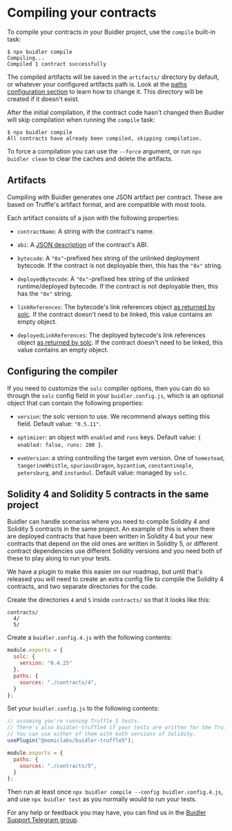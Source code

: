 # Compiling your contracts

To compile your contracts in your Buidler project, use the `compile` built-in task:
```
$ npx buidler compile
Compiling...
Compiled 1 contract successfully
```

The compiled artifacts will be saved in the `artifacts/` directory by default, or whatever your configured artifacts path is. Look at the [paths configuration section](/reference/#path-configuration) to learn how to change it. This directory will be created if it doesn't exist.

After the initial compilation, if the contract code hasn't changed then Buidler will skip compilation when running the `compile` task:
```
$ npx buidler compile
All contracts have already been compiled, skipping compilation.
```

To force a compilation you can use the `--force` argument, or run `npx buidler clean` to clear the caches and delete the artifacts.

## Artifacts
 
Compiling with Buidler generates one JSON artifact per contract. These are based on Truffle's artifact format, and are compatible with most tools. 

Each artifact consists of a json with the following properties:

- `contractName`: A string with the contract's name.

- `abi`: A [JSON description](https://solidity.readthedocs.io/en/latest/abi-spec.html#abi-json) of the contract's ABI.

- `bytecode`: A `"0x"`-prefixed hex string of the unlinked deployment bytecode. If the contract is not deployable then, this has the `"0x"` string.

- `deployedBytecode`: A `"0x"`-prefixed hex string of the unlinked runtime/deployed bytecode. If the contract is not deployable then, this has the `"0x"` string.

- `linkReferences`: The bytecode's link references object [as returned by solc](https://solidity.readthedocs.io/en/latest/using-the-compiler.html). If the contract doesn't need to be linked, this value contains an empty object.

- `deployedLinkReferences`: The deployed bytecode's link references object [as returned by solc](https://solidity.readthedocs.io/en/latest/using-the-compiler.html). If the contract doesn't need to be linked, this value contains an empty object.

## Configuring the compiler

If you need to customize the `solc` compiler options, then you can do so through the `solc` config field in your `buidler.config.js`, which is an optional object that can contain the following properties:

- `version`: the solc version to use. We recommend always setting this field. Default value: `"0.5.11"`.

- `optimizer`: an object with `enabled` and `runs` keys. Default value: `{ enabled: false, runs: 200 }`.

- `evmVersion`: a string controlling the target evm version. One of `homestead`, `tangerineWhistle`, `spuriousDragon`, `byzantium`, `constantinople`, `petersburg`, and `instanbul`. Default value: managed by `solc`. 

## Solidity 4 and Solidity 5 contracts in the same project

Buidler can handle scenarios where you need to compile Solidity 4 and Solidity 5 contracts in the same project. An example of this is when there are deployed contracts that have been written in Solidity 4 but your new contracts that depend on the old ones are written in Solidity 5, or different contract dependencies use different Solidity versions and you need both of these to play along to run your tests.

We have a plugin to make this easier on our roadmap, but until that's released you will need to create an extra config file to compile the Solidity 4 contracts, and two separate directories for the code. 

Create the directories `4` and `5` inside `contracts/` so that it looks like this:
```
contracts/
  4/
  5/
```

Create a `buidler.config.4.js` with the following contents:
```js
module.exports = {
  solc: {
    version: "0.4.25"
  },
  paths: {
    sources: "./contracts/4",
  }
};
```

Set your `buidler.config.js` to the following contents:
```js
// assuming you're running Truffle 5 tests.
// There's also buidler-truffle4 if your tests are written for the Truffle 4 API.
// You can use either of them with both versions of Solidity.
usePlugin("@nomiclabs/buidler-truffle5");

module.exports = {
  paths: {
    sources: "./contracts/5",
  }
};
```

Then run at least once `npx buidler compile --config buidler.config.4.js`, and use `npx buidler test` as you normally would to run your tests.

For any help or feedback you may have, you can find us in the [Buidler Support Telegram group](http://t.me/BuidlerSupport).
